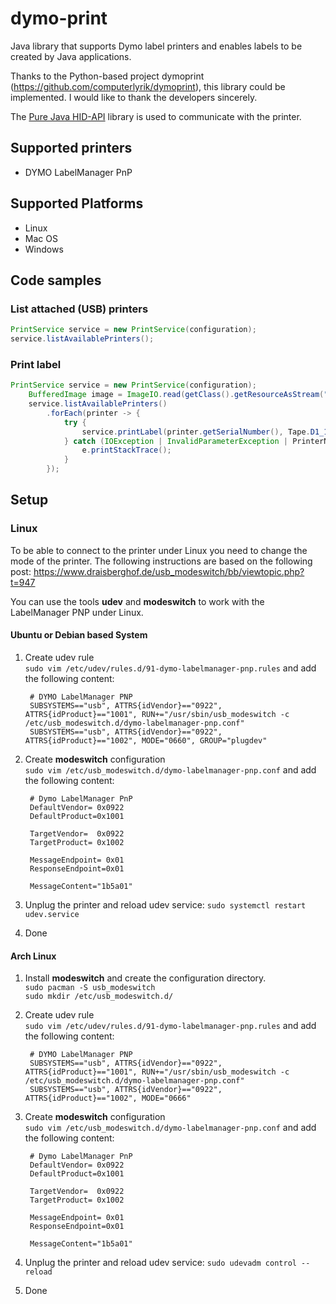# dymo-print
Java library that supports Dymo label printers and enables labels to be created by Java applications.

Thanks to the Python-based project dymoprint (https://github.com/computerlyrik/dymoprint), this library could be implemented. 
I would like to thank the developers sincerely.

The <a href="https://github.com/nyholku/purejavahidapi" target ="purejavahidapi">Pure Java HID-API</a> library 
is used to communicate with the printer.

## Supported printers
- DYMO LabelManager PnP

## Supported Platforms
- Linux
- Mac OS
- Windows

## Code samples
### List attached (USB) printers
```java
PrintService service = new PrintService(configuration);
service.listAvailablePrinters();
```

### Print label
```java
PrintService service = new PrintService(configuration);
    BufferedImage image = ImageIO.read(getClass().getResourceAsStream("/test.png"));
    service.listAvailablePrinters()
        .forEach(printer -> {
            try {
                service.printLabel(printer.getSerialNumber(), Tape.D1_12_MM, image);
            } catch (IOException | InvalidParameterException | PrinterNotFoundException e) {
                e.printStackTrace();
            }
        });
```

## Setup

### Linux
To be able to connect to the printer under Linux you need to change the mode of the printer. 
The following instructions are based on the following post: https://www.draisberghof.de/usb_modeswitch/bb/viewtopic.php?t=947

You can use the tools __udev__ and __modeswitch__ to work with the LabelManager PNP under Linux.
#### Ubuntu or Debian based System
1. Create udev rule  
   `sudo vim /etc/udev/rules.d/91-dymo-labelmanager-pnp.rules` and add the following content:
  
        # DYMO LabelManager PNP
        SUBSYSTEMS=="usb", ATTRS{idVendor}=="0922", ATTRS{idProduct}=="1001", RUN+="/usr/sbin/usb_modeswitch -c /etc/usb_modeswitch.d/dymo-labelmanager-pnp.conf"
        SUBSYSTEMS=="usb", ATTRS{idVendor}=="0922", ATTRS{idProduct}=="1002", MODE="0660", GROUP="plugdev"
2. Create __modeswitch__ configuration  
   `sudo vim /etc/usb_modeswitch.d/dymo-labelmanager-pnp.conf` and add the following content:
  
        # Dymo LabelManager PnP
        DefaultVendor= 0x0922
        DefaultProduct=0x1001
        
        TargetVendor=  0x0922
        TargetProduct= 0x1002
        
        MessageEndpoint= 0x01
        ResponseEndpoint=0x01
        
        MessageContent="1b5a01"
3. Unplug the printer and reload udev service: `sudo systemctl restart udev.service`
4. Done
#### Arch Linux
1. Install __modeswitch__ and create the configuration directory.  
  `sudo pacman -S usb_modeswitch`  
  `sudo mkdir /etc/usb_modeswitch.d/`
2. Create udev rule  
  `sudo vim /etc/udev/rules.d/91-dymo-labelmanager-pnp.rules` and add the following content:  
  
        # DYMO LabelManager PNP
        SUBSYSTEMS=="usb", ATTRS{idVendor}=="0922", ATTRS{idProduct}=="1001", RUN+="/usr/sbin/usb_modeswitch -c /etc/usb_modeswitch.d/dymo-labelmanager-pnp.conf"
        SUBSYSTEMS=="usb", ATTRS{idVendor}=="0922", ATTRS{idProduct}=="1002", MODE="0666"
3. Create __modeswitch__ configuration  
  `sudo vim /etc/usb_modeswitch.d/dymo-labelmanager-pnp.conf` and add the following content:
  
        # Dymo LabelManager PnP
        DefaultVendor= 0x0922
        DefaultProduct=0x1001
        
        TargetVendor=  0x0922
        TargetProduct= 0x1002
        
        MessageEndpoint= 0x01
        ResponseEndpoint=0x01
        
        MessageContent="1b5a01"
4. Unplug the printer and reload udev service: `sudo udevadm control --reload`
5. Done

